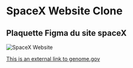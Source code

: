# SpaceX Website Clone

## Plaquette Figma du site spaceX

![SpaceX Website](img/screen.jpg)




[This is an external link to genome.gov](https://www.figma.com/file/OYr51M2IjdeFcJpRFsFSgZ/spaceX?type=design&node-id=0%3A1&mode=design&t=silahs9HWIdfbBNO-1)